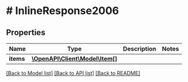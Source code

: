 # # InlineResponse2006

## Properties

Name | Type | Description | Notes
------------ | ------------- | ------------- | -------------
**items** | [**\OpenAPI\Client\Model\Item[]**](Item.md) |  |

[[Back to Model list]](../../README.md#models) [[Back to API list]](../../README.md#endpoints) [[Back to README]](../../README.md)
